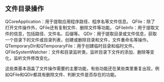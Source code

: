 ## 文件目录操作

QCoreApplication：用于提取应用程序路径、程序名等文件信息。
QFile：除了打开文件操作外，QFile还有复制文件、删除文件等功能。
QFileInfo：用于提取文件的信息，包括路径、文件名、后缀等。
QDir：用于提取目录或文件信息，获取一个目录下的文件或目录列表，创建或删除目录和文件，文件重命名等操作。
QTemporaryDir和QTemporaryFile：用于创建临时目录和临时文件。
QFileSystemWatcher：文件和目录监听类，监听目录下文件的添加、删除等变化，监听文件修改变化。

这些类基本涵盖了文件操作需要的主要功能，有些功能还在某些类里重复出现，例如QFile和QDir都具有删除文件、判断文件是否存在的功能。
